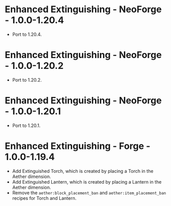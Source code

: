 # Enhanced Extinguishing - NeoForge - 1.0.0-1.20.4

- Port to 1.20.4.

# Enhanced Extinguishing - NeoForge - 1.0.0-1.20.2

- Port to 1.20.2.

# Enhanced Extinguishing - NeoForge - 1.0.0-1.20.1

- Port to 1.20.1.

# Enhanced Extinguishing - Forge - 1.0.0-1.19.4

- Add Extinguished Torch, which is created by placing a Torch in the Aether dimension.
- Add Extinguished Lantern, which is created by placing a Lantern in the Aether dimension.
- Remove the `aether:block_placement_ban` and `aether:item_placement_ban` recipes for Torch and Lantern.
